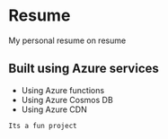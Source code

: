 # Resume
My personal resume on resume


## Built using Azure services
- Using Azure functions
- Using Azure Cosmos DB
- Using Azure CDN



```
Its a fun project
```